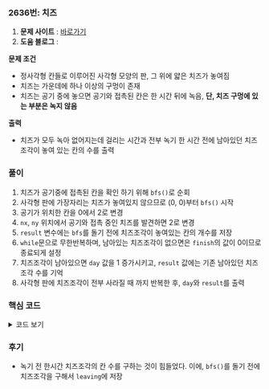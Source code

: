 ### 2636번: 치즈

1. **문제 사이트** : [바로가기](https://www.acmicpc.net/problem/2636)
2. **도움 블로그** : 

**문제 조건**
- 정사각형 칸들로 이루어진 사각형 모양의 판, 그 위에 얇은 치즈가 놓여짐
- 치즈는 가운데에 하나 이상의 구멍이 존재
- 치즈는 공기 중에 놓으면 공기와 접촉된 칸은 한 시간 뒤에 녹음, **단, 치즈 구멍에 있는 부분은 녹지 않음**

**출력**  
- 치즈가 모두 녹아 없어지는데 걸리는 시간과 전부 녹기 한 시간 전에 남아있던 치즈조각이 놓여 있는 칸의 수를 출력

### 풀이
1. 치즈가 공기중에 접촉된 칸을 확인 하기 위해 `bfs()`로 순회
2. 사각형 판에 가장자리는 치즈가 놓여있지 않으므로 (0, 0)부터 `bfs()` 시작
3. 공기가 위치한 칸을 0에서 2로 변경
4. `nx`, `ny` 위치에서 공기와 접촉 중인 치즈를 발견하면 2로 변경
5. `result` 변수에는 `bfs`를 돌기 전에 치즈조각이 놓여있는 칸의 개수를 저장
6. `while`문으로 무한반복하며, 남아있는 치즈조각이 없으면은 `finish`의 값이 0이므로 종료되게 설정
7. 치즈조각이 남아있으면 `day` 값을 1 증가시키고, `result` 값에는 기존 남아있던 치즈조각 수를 기억
8. 사각형 판에 치즈조각이 전부 사라질 때 까지 반복한 후, `day`와 `result`를 출력

### 핵심 코드

<details>
<summary>코드 보기</summary>

```cpp
void bfs() {
    while(!Q.empty()) {
        pair<int, int> cur = Q.front(); Q.pop();
        cheese[cur.X][cur.Y] = 2;
        vis[cur.X][cur.Y] = true;
        for(int i = 0; i < 4; i++) {
            int nx = cur.X + dx[i];
            int ny = cur.Y + dy[i];
            if(nx < 0 || nx >= n || ny < 0 || ny >= m) continue;
            // 미리 범위를 체크
            if(cheese[nx][ny] == 1) cheese[nx][ny] = 2;
            if(cheese[nx][ny] == 2 || cheese[nx][ny] == 1 || vis[nx][ny]) continue;
            vis[nx][ny] = true;
            Q.push({nx, ny});
        }
    }
}

```
- 기본적인 `BFS` 구조와 같음
- `nx`, `ny`에서 치즈조각이 발견될 경우 공기와 접촉중인 치즈조각이므로 2로 변경

```cpp
void solve() {
    int result = 0;
    while(true) {
        int finish = 0;
        for(int i = 0; i< n; i++) {
            for(int j = 0; j < m; j++) {
                if(cheese[i][j] == 1) {
                    leaving++;
                    finish = 1; 
                }
            }
        }
        Q.push({0, 0});
        bfs();
        if(!finish) break;
        result = leaving;
        day++;
        init();
    }
    cout << day << '\n' << result;
}
```
- `result` 값은 녹기 전 치즈조각을 기억하는 변수
- 이중 `for`문으로 치즈조각이 놓여있는 칸의 수를 `leaving`에 저장
- 치즈조각이 남아있을 경우 `finish`를 1로 저장
- `finish`가 0이면은 남은 치즈조각이 없는 것이므로 `while`문을 종료되게 설정
- `result` 값에 leaving 값을 저장
- `day`에 1을 추가로 저장
- 기존 `vis`와 `leaving` 값등을 전부 초기화
- 치즈조각이 전부 사라질 때 까지 반복
- 마지막으로, `day`와 `result`값을 출력
</details>

### 후기
- 녹기 전 한시간 치즈조각의 칸 수를 구하는 것이 힘들었다. 이에, `bfs()`를 돌기 전에 치즈조각을 구해서 `leaving`에 저장